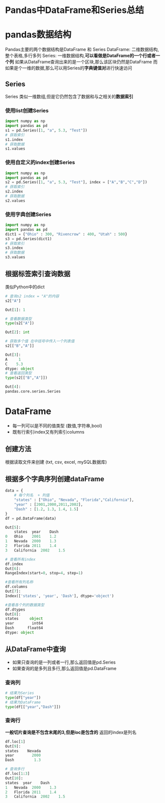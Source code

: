 # Pandas中DataFrame和Series总结

# pandas数据结构
Pandas主要的两个数据结构是DataFrame 和 Series
DataFrame: 二维数据结构,整个表格,多行多列
Series: 一维数据结构,**可以看做是DataFrame的一个行或者一个列**
如果从DataFrame查询出来的是一个区块,那么该区块仍然是DataFrame
而如果是个一维的数据,那么可以用Series的**字典键值对**进行快速访问
## Series
Series 类似一维数组,但是它仍然包含了数据和与之相关的**数据索引**
### 使用list创建Series
```python
import numpy as np
import pandas as pd
s1 = pd.Series([1, "a", 5.3, "Test"])
# 获取索引
s1.index
# 获取数据
s1.values
```
### 使用自定义的index创建Series
```python
import numpy as np
import pandas as pd
s2 = pd.Series([1, "a", 5.3, "Test"], index = ["A","B","C","D"])
# 获取索引
s2.index
# 获取数据
s2.values
```
### 使用字典创建Series
```python
import numpy as np
import pandas as pd
dict1 = {"Ohio" : 300, "Rivencrow" : 400, "Utah" : 500}
s3 = pd.Series(dict1)
# 获取索引
s3.index
# 获取数据
s3.values
```
## 根据标签索引查询数据
类似Python中的dict
```python
# 查询s2 index = "A"的内容
s2["A"]

Out[1]: 1

# 查看数据类型
type(s2["A"])

Out[2]: int

# 获取多个值 在中括号中传入一个列表值
s2[["B","A"]] 

Out[3]:
A     1
C    5.3
dtype: object
# 查看返回类型
type(s2[["B","A"]]) 

Out[4]: 
pandas.core.series.Series
```
# DataFrame
- 每一列可以是不同的值类型 (数值,字符串,bool)
- 既有行索引index又有列索引columns

## 创建方法
根据读取文件来创建 (txt, csv, excel, mySQL数据库)
## 根据多个字典序列创建dataFrame
```python
data = {
    # 每个列名  + 列值
    "states" : ["Ohio", "Nevada", "Florida","California"], 
    "year" : [2001,2000,2011,2002],
    "Dash" : [1.2, 1.3, 1.4, 1.5]
}
df = pd.DataFrame(data)

Out[5]:
	states	year	Dash
0	Ohio	2001	1.2
1	Nevada	2000	1.3
2	Florida	2011	1.4
3	California	2002	1.5

# 查看所有index
df.index
Out[6]:
RangeIndex(start=0, stop=4, step=1)

#查看所有列名称
df.columns
Out[7]:
Index(['states', 'year', 'Dash'], dtype='object')

#查看各个列的数据类型
df.dtypes
Out[8]:
states     object
year        int64
Dash      float64
dtype: object
```
## 从DataFrame中查询
- 如果只查询的是一列或者一行,那么返回值是pd.Series
- 如果查询的是多列且多行,那么返回值是pd.DataFrame
### 查询列
```python
# 结果为Series
type(df["year"])
# 结果为DataFrame
type(df[["year","Dash"]])
```
### 查询行 
**一般切片查询是不包含末尾的3,但是loc是包含的**
返回的index是列名
```python
df.loc[1]
Out[9]:
states    Nevada
year        2000
Dash         1.3

# 查询多行 
df.loc[1:3]
Out[10]:
states	year	Dash
1	Nevada	2000	1.3
2	Florida	2011	1.4
3	California	2002	1.5
```

